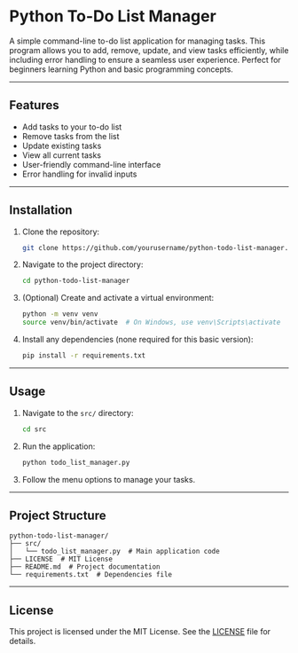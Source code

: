 # Python To-Do List Manager

A simple command-line to-do list application for managing tasks. This program allows you to add, remove, update, and view tasks efficiently, while including error handling to ensure a seamless user experience. Perfect for beginners learning Python and basic programming concepts.

---

## Features

- Add tasks to your to-do list
- Remove tasks from the list
- Update existing tasks
- View all current tasks
- User-friendly command-line interface
- Error handling for invalid inputs

---

## Installation

1. Clone the repository:
   ```bash
   git clone https://github.com/yourusername/python-todo-list-manager.git
   ```

2. Navigate to the project directory:
   ```bash
   cd python-todo-list-manager
   ```

3. (Optional) Create and activate a virtual environment:
   ```bash
   python -m venv venv
   source venv/bin/activate  # On Windows, use venv\Scripts\activate
   ```

4. Install any dependencies (none required for this basic version):
   ```bash
   pip install -r requirements.txt
   ```

---

## Usage

1. Navigate to the `src/` directory:
   ```bash
   cd src
   ```

2. Run the application:
   ```bash
   python todo_list_manager.py
   ```

3. Follow the menu options to manage your tasks.

---

## Project Structure

```
python-todo-list-manager/
├── src/
│   └── todo_list_manager.py  # Main application code
├── LICENSE  # MIT License
├── README.md  # Project documentation
└── requirements.txt  # Dependencies file

```

---

## License

This project is licensed under the MIT License. See the [LICENSE](../LICENSE) file for details.

